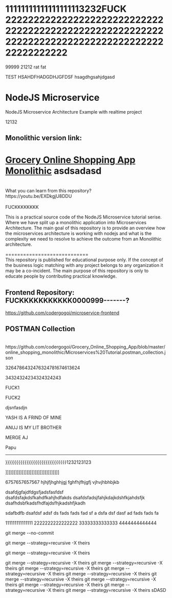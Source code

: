 11111111111111111113232FUCK
22222222222222222222222222222222222222222222222222222222222222222222222222222222222222222222222
===============================
99999
21212
rat
fat

TEST HSAHDFHADGDHJGFDSF
hsagdhgsahjdgasd
# NodeJS Microservice
NodeJS Microservice Architecture Example with realtime project

12132
## Monolithic version link:

[Grocery Online Shopping App Monolithic](https://github.com/codergogoi/Grocery_Online_Shopping_App)
asdsadasd
============================
</br>
What you can learn from this repository?
</br>
https://youtu.be/EXDkgjU8DDU
</br>
</br>FUCKKKKKKKK
</br>

This is a practical source code of the NodeJS Microservice tutorial serise. Where we have split up a monolithic application into Microservices Architecture. The main goal of this repository is to provide an overview how the microservices architecture is working with nodejs and what is the complexity we need to resolve to achieve the outcome from an Monolithic architecture. 


============================
</br>
This repository is published for educational purpose only. If the concept of the business logic matching with any project belongs to any organization it may be a co-incident. The main purpose of this repository is only to educate people by contributing practical knowledge.
</br>

## Frontend Repository: FUCKKKKKKKKKKK0000999-------?

https://github.com/codergogoi/microservice-frontend

## POSTMAN Collection
</br>
https://github.com/codergogoi/Grocery_Online_Shopping_App/blob/master/online_shopping_monolithic/Microservices%20Tutorial.postman_collection.json














3264786432476324781674613624

34324324234324324243

FUCK1



FUCK2

djsnfasdjn












YASH IS A FRIND OF MINE




ANUJ IS MY LIT BROTHER




MERGE AJ


Papu



----------------------------------------------

}}}}}}}}}}}}}}}}}}}}}}}}}}}}}}}}1232123123

]]]]]]]]]]]]]]]]]]]]]]]]]]]]]]]]]


6757657657567
hjhjfjhghhjgj
fghfhjfhjgfj
vjhvjhbhbjkb

dsafdjgfajdfdgsfjadsfasfdsf\
dsafdsfajkdsfkahdfkahjhdfakds
dsafdsfadsjfahjkdajkdshfkjahdsfjk
dsafhdsbfkadsfhdfajdsfhjkadshfjkadh

sdafbdfb
dsafdsf
adsf
ds
fads
fads
fad
sf
a
dsfa
dsf
dasf
ad
fads
fads
fa



111111111111111
2222222222222222
33333333333333
4444444444444

git merge --no-commit	


git merge --strategy=recursive -X theirs

git merge --strategy=recursive -X theirs

git merge --strategy=recursive -X theirs
git merge --strategy=recursive -X theirs
git merge --strategy=recursive -X theirs
git merge --strategy=recursive -X theirs
git merge --strategy=recursive -X theirs
git merge --strategy=recursive -X theirs
git merge --strategy=recursive -X theirs
git merge --strategy=recursive -X theirs
git merge --strategy=recursive -X theirs
git merge --strategy=recursive -X theirs
sDASD


